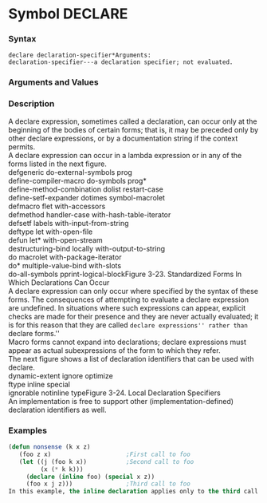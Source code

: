 <!-- Generated on 05/10/2020 by https://github.com/anto2oo/clhs-evolved -->

# Symbol DECLARE

### Syntax
`declare declaration-specifier*Arguments:`  
`declaration-specifier---a declaration specifier; not evaluated.`  


### Arguments and Values


### Description
A declare expression, sometimes called a declaration, can occur only at the beginning of the bodies of certain forms; that is, it may be preceded only by other declare expressions, or by a documentation string if the context permits.  
A declare expression can occur in a lambda expression or in any of the forms listed in the next figure.  
defgeneric                 do-external-symbols   prog                        
define-compiler-macro      do-symbols            prog*                       
define-method-combination  dolist                restart-case                
define-setf-expander       dotimes               symbol-macrolet             
defmacro                   flet                  with-accessors              
defmethod                  handler-case          with-hash-table-iterator    
defsetf                    labels                with-input-from-string      
deftype                    let                   with-open-file              
defun                      let*                  with-open-stream            
destructuring-bind         locally               with-output-to-string       
do                         macrolet              with-package-iterator       
do*                        multiple-value-bind   with-slots                  
do-all-symbols             pprint-logical-blockFigure 3-23.  Standardized Forms In Which Declarations Can Occur  
A declare expression can only occur where specified by the syntax of these forms. The consequences of attempting to evaluate a declare expression are undefined. In situations where such expressions can appear, explicit checks are made for their presence and they are never actually evaluated; it is for this reason that they are called ``declare expressions'' rather than ``declare forms.''  
 Macro forms cannot expand into declarations; declare expressions must appear as actual subexpressions of the form to which they refer.  
The next figure shows a list of declaration identifiers that can be used with declare.  
dynamic-extent  ignore     optimize    
ftype           inline     special     
ignorable       notinline  typeFigure 3-24.  Local Declaration Specifiers  
An implementation is free to support other (implementation-defined) declaration identifiers as well.



### Examples
```lisp 
(defun nonsense (k x z)
   (foo z x)                     ;First call to foo
   (let ((j (foo k x))           ;Second call to foo
         (x (* k k)))
     (declare (inline foo) (special x z))
     (foo x j z)))               ;Third call to foo
In this example, the inline declaration applies only to the third call to foo, but not to the first or second ones. The special declaration of x causes let to make a dynamic binding for x, and causes the reference to x in the body of let to be a dynamic reference. The reference to x in the second call to foo is a local reference to the second parameter of nonsense. The reference to x in the first call to foo is a local reference, not a special one. The special declaration of z causes the reference to z in the third call to foo to be a dynamic reference; it does not refer to the parameter to nonsense named z, because that parameter binding has not been declared to be special. (The special declaration of z does not appear in the body of defun, but in an inner form, and therefore does not affect the binding of the parameter.)
```

